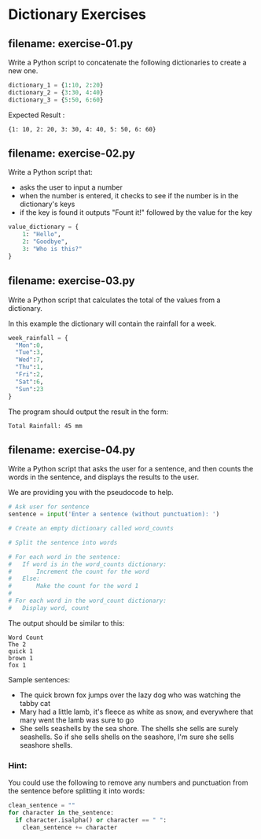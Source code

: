 # Dictionary Exercises

## filename: exercise-01.py

Write a Python script to concatenate the following 
dictionaries to create a new one.

```python
dictionary_1 = {1:10, 2:20}
dictionary_2 = {3:30, 4:40}
dictionary_3 = {5:50, 6:60}
```

Expected Result :

```text
{1: 10, 2: 20, 3: 30, 4: 40, 5: 50, 6: 60}
```

## filename: exercise-02.py

Write a Python script that:
- asks the user to input a number
- when the number is entered, it checks to see if
  the number is in the dictionary's keys
- if the key is found it outputs "Fount it!"
  followed by the value for the key

```python
value_dictionary = {
    1: "Hello", 
    2: "Goodbye", 
    3: "Who is this?"
} 
```

## filename: exercise-03.py

Write a Python script that calculates the total of the values from a dictionary.

In this example the dictionary will contain the rainfall for a week.

```python
week_rainfall = {
  "Mon":0,
  "Tue":3,
  "Wed":7,
  "Thu":1,
  "Fri":2,
  "Sat":6,
  "Sun":23
}
```

The program should output the result in the form:

```text
Total Rainfall: 45 mm
```


## filename: exercise-04.py

Write a Python script that asks the user for a sentence, and then counts the 
words in the sentence, and displays the results to the user. 

We are providing you with the pseudocode to help.

```python
# Ask user for sentence
sentence = input('Enter a sentence (without punctuation): ')

# Create an empty dictionary called word_counts

# Split the sentence into words

# For each word in the sentence:
#   If word is in the word_counts dictionary:
#       Increment the count for the word
#   Else:
#       Make the count for the word 1
#
# For each word in the word_count dictionary:
#   Display word, count
```
The output should be similar to this:

```text
Word Count
The 2
quick 1
brown 1
fox 1
```

Sample sentences:

- The quick brown fox jumps over the lazy dog who was watching the tabby cat
- Mary had a little lamb, it's fleece as white as snow, and everywhere that 
  mary went the lamb was sure to go
- She sells seashells by the sea shore. The shells she sells are surely 
  seashells. So if she sells shells on the seashore, I'm sure she sells 
  seashore shells.

### Hint:
You could use the following to remove any numbers and punctuation from the 
sentence before splitting it into words:

```python
clean_sentence = ""
for character in the_sentence:
  if character.isalpha() or character == " ":
    clean_sentence += character
```
